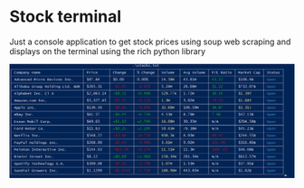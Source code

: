# Stock terminal

Just a console application to get stock prices using soup web scraping and displays on the terminal using the rich python library

![Alt text](image.jpg)
